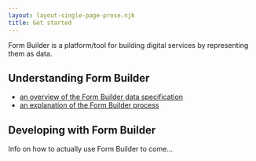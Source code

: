 ```yaml
---
layout: layout-single-page-prose.njk
title: Get started
---
```


Form Builder is a platform/tool for building digital services by representing them as data.

## Understanding Form Builder

- [an overview of the Form Builder data specification](/overview)
- [an explanation of the Form Builder process](/process)

## Developing with Form Builder

Info on how to actually use Form Builder to come...